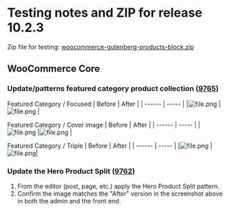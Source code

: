 # Testing notes and ZIP for release 10.2.3

Zip file for testing: [woocommerce-gutenberg-products-block.zip](https://github.com/woocommerce/woocommerce-blocks/files/11706741/woocommerce-gutenberg-products-block.zip)

## WooCommerce Core

### Update/patterns featured category product collection ([9765](https://github.com/woocommerce/woocommerce-blocks/pull/9765))

Featured Category / Focused
| Before | After |
| ------ | ----- |
|![file.png](https://github.com/woocommerce/woocommerce-blocks/assets/2132595/8e29acf0-305c-4de5-aa6f-7d608554dde5)        |![file.png](https://github.com/woocommerce/woocommerce-blocks/assets/2132595/f571a73c-f6c4-4198-b793-da0a29cc73e9)       |

Featured Category / Cover image
| Before | After |
| ------ | ----- |
|![file.png](https://github.com/woocommerce/woocommerce-blocks/assets/2132595/7346b9ff-c6fe-456b-93c0-722a411ac529)        |![file.png](https://github.com/woocommerce/woocommerce-blocks/assets/2132595/650f91bb-400a-441d-a6ea-29fd3d61a204)       |

Featured Category / Triple
| Before | After |
| ------ | ----- |
|![file.png](https://github.com/woocommerce/woocommerce-blocks/assets/2132595/c8b09fd1-0c5c-48eb-9be9-8545f35a37c1)        |![file.png](https://github.com/woocommerce/woocommerce-blocks/assets/2132595/cde1aaf7-0224-40df-93ce-ef1c5640537d)|

### Update the Hero Product Split ([9762](https://github.com/woocommerce/woocommerce-blocks/pull/9762))

1. From the editor (post, page, etc.) apply the Hero Product Split pattern.
2. Confirm the image matches the "After" version in the screenshot above in both the admin and the front end.
